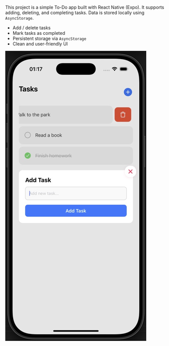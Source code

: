 This project is a simple To-Do app built with React Native (Expo). It supports adding, deleting, and completing tasks. Data is stored locally using `AsyncStorage`.

- Add / delete tasks
- Mark tasks as completed
- Persistent storage via `AsyncStorage`
- Clean and user-friendly UI

![TodoApp](/assets/todo.png "TodoApp")
